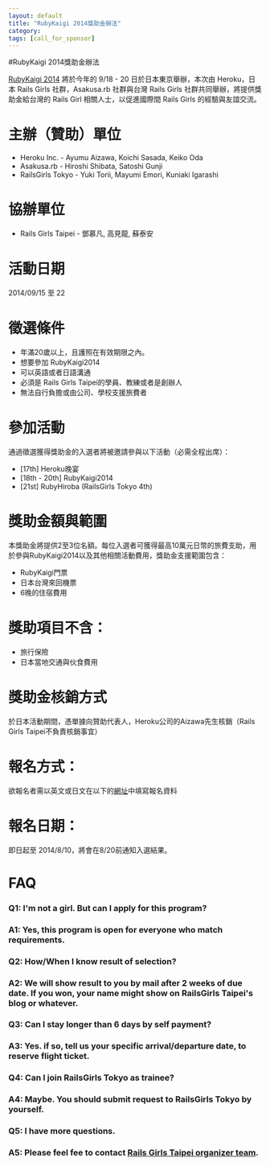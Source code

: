 ```yaml
---
layout: default
title: "RubyKaigi 2014獎助金辦法"
category:
tags: [call_for_sponsor]
---
```

#RubyKaigi 2014獎助金辦法

[RubyKaigi 2014](http://rubykaigi.org/2014)  將於今年的 9/18 - 20 日於日本東京舉辦，本次由 Heroku，日本 Rails Girls 社群，Asakusa.rb 社群與台灣 Rails Girls 社群共同舉辦，將提供獎助金給台灣的 Rails Girl 相關人士，以促進國際間 Rails Girls 的經驗與友誼交流。

# 主辦（贊助）單位
- Heroku Inc. - Ayumu Aizawa, Koichi Sasada, Keiko Oda
- Asakusa.rb - Hiroshi Shibata, Satoshi Gunji
- RailsGirls Tokyo - Yuki Torii, Mayumi Emori, Kuniaki Igarashi

# 協辦單位
-	Rails Girls Taipei - 鄧慕凡, 高見龍, 蘇泰安

# 活動日期

2014/09/15 至 22

# 徵選條件

- 年滿20歲以上，且護照在有效期限之內。
- 想要參加 RubyKaigi2014
- 可以英語或者日語溝通
- 必須是 Rails Girls Taipei的學員、教練或者是創辦人
- 無法自行負擔或由公司、學校支援旅費者

# 參加活動

通過徵選獲得獎助金的入選者將被邀請參與以下活動（必需全程出席）：

- [17th] Heroku晚宴
- [18th - 20th] RubyKaigi2014
- [21st] RubyHiroba (RailsGirls Tokyo 4th)

# 獎助金額與範圍

本獎助金將提供2至3位名額。每位入選者可獲得最高10萬元日幣的旅費支助，用於參與RubyKaigi2014以及其他相關活動費用，獎助金支援範圍包含：

- RubyKaigi門票 
- 日本台灣來回機票
- 6晚的住宿費用

# 獎助項目不含：
- 旅行保險
- 日本當地交通與伙食費用

# 獎助金核銷方式

於日本活動期間，憑單據向贊助代表人，Heroku公司的Aizawa先生核銷（Rails Girls Taipei不負責核銷事宜）

# 報名方式：

欲報名者需以英文或日文在以下的[網址](https://docs.google.com/forms/d/1bJMqMzCLLncjYu9f65-hcnTUWdNbyNIP0-y3ZvWfs5s/viewform)中填寫報名資料

# 報名日期：

即日起至 2014/8/10，將會在8/20前通知入選結果。

# FAQ

### Q1: I'm not a girl. But can I apply for this program?
### A1: Yes, this program is open for everyone who match requirements.

### Q2: How/When I know result of selection?
### A2: We will show result to you by mail after 2 weeks of due date. If you won, your name might show on RailsGirls Taipei's blog or whatever.

### Q3: Can I stay longer than 6 days by self payment?
### A3: Yes. if so, tell us your specific arrival/departure date, to reserve flight ticket.

### Q4: Can I join RailsGirls Tokyo as trainee?
### A4: Maybe. You should submit request to RailsGirls Tokyo by yourself.

### Q5: I have more questions.
### A5: Please feel fee to contact [Rails Girls Taipei organizer team](mailto:contact@railsgirls.tw).
